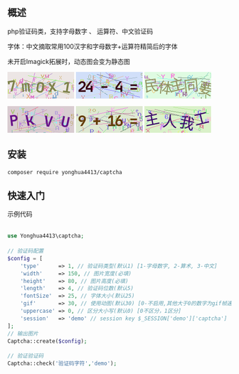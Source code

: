 ## 概述

php验证码类，支持字母数字 、 运算符、中文验证码 

字体：中文摘取常用100汉字和字母数字+运算符精简后的字体 

未开启Imagick拓展时，动态图会变为静态图

![demo](./images/1.gif)  ![demo](./images/2.gif) ![demo](./images/3.gif) 

![demo](./images/1.png)  ![demo](./images/2.png) ![demo](./images/3.png)


## 安装


```shell
composer require yonghua4413/captcha
```

## 快速入门

示例代码

```php

use Yonghua4413\captcha;

// 验证码配置
$config = [
    'type'      => 1, // 验证码类型(默认1) [1-字母数字, 2-算术, 3-中文]
    'width'     => 150, // 图片宽度(必填)
    'height'    => 80, // 图片高度(必填)
    'length'    => 4, // 验证码位数(默认5)
    'fontSize'  => 25, // 字体大小(默认25)
    'gif'       => 30, // 使用动图(默认30) [0-不启用,其他大于0的数字为gif帧速度]
    'uppercase' => 0, // 区分大小写(默认0) [0不区分，1区分]
    'session'   => 'demo' // session key $_SESSION['demo']['captcha']
];
// 输出图片
Captcha::create($config);

// 验证验证码
Captcha::check('验证码字符','demo');

```
